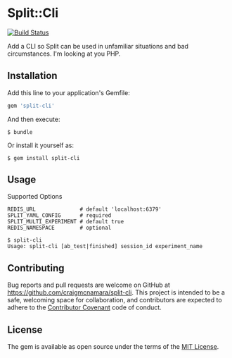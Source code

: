 # Split::Cli

[![Build Status](https://travis-ci.org/craigmcnamara/split-cli.svg)](https://travis-ci.org/craigmcnamara/split-cli)

Add a CLI so Split can be used in unfamiliar situations and bad circumstances. I'm looking at you PHP.

## Installation

Add this line to your application's Gemfile:

```ruby
gem 'split-cli'
```

And then execute:

    $ bundle

Or install it yourself as:

    $ gem install split-cli

## Usage

Supported Options
```shell
REDIS_URL              # default 'localhost:6379'
SPLIT_YAML_CONFIG      # required
SPLIT_MULTI_EXPERIMENT # default true
REDIS_NAMESPACE        # optional
```

```shell
$ split-cli
Usage: split-cli [ab_test|finished] session_id experiment_name
```

## Contributing

Bug reports and pull requests are welcome on GitHub at https://github.com/craigmcnamara/split-cli. This project is intended to be a safe, welcoming space for collaboration, and contributors are expected to adhere to the [Contributor Covenant](contributor-covenant.org) code of conduct.


## License

The gem is available as open source under the terms of the [MIT License](http://opensource.org/licenses/MIT).


